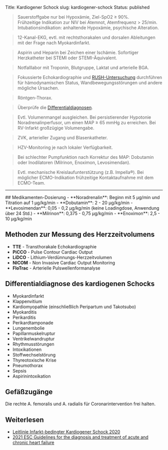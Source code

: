 Title: Kardiogener Schock
slug: kardiogener-schock
Status: published

> Sauerstoffgabe nur bei Hypoxämie, Ziel-SpO2 ≥&nbsp;90%.<br>
> Frühzeitige Indikation zur NIV bei Atemnot, Atemfrequenz >&nbsp;25/min.<br>
> Intubationsindikation: anhaltende Hypoxämie, psychische Alteration.

> 12-Kanal-EKG, evtl. mit rechtsthorakalen und dorsalen Ableitungen mit der Frage nach Myokardinfarkt.

> Aspirin und Heparin bei Zeichen einer Ischämie. Sofortiger Herzkatheter bei STEMI oder STEMI-Äquivalent.

> Notfalllabor mit Troponin, Blutgruppe, Laktat und arterielle BGA.

> Fokussierte Echokardiographie und [RUSH-Untersuchung](hypotonie#RUSH) durchführen für hämodynamischen Status, Wandbewegungsstörungen und andere mögliche Ursachen.

> Röntgen-Thorax.

> Überprüfe die [Differentialdiagnosen](#diffdiag).

> Evtl. Volumenmangel ausgleichen. Bei persistierender Hypotonie Noradrenalinperfusor, um einen MAP ≥ 65 mmHg zu erreichen. Bei RV-Infarkt großzügige Volumengabe.

> ZVK, arterieller Zugang und Blasenkatheter.

> HZV-Monitoring je nach lokaler Verfügbarkeit.

> Bei schlechter Pumpfunktion nach Korrektur des MAP: Dobutamin oder Inodilatoren (Milrinon, Enoximon, Levosimendan).

> Evtl. mechanische Kreislaufunterstützung (z.B. Impella&reg;).
> Bei möglicher ECMO-Indikation frühzeitige Kontaktaufnahme mit dem ECMO-Team.

<hr>
## Medikamenten-Dosierung
- **Noradrenalin**: Beginn mit 5&nbsp;µg/min und Titration auf <a class="doselink"
    data-substanz="Noradrenalin"
    data-dosierung="1">
    1&nbsp;µg/kg/min
</a>
- **Dobutamin**: <a class="doselink"
    data-substanz="Dobutamin"
    data-dosierung="2" data-dosierung2="20">
    2 - 20&nbsp;µg/kg/min
</a>
- **Levosimendan**: <a class="doselink"
    data-substanz="Levosimendan"
    data-dosierung="0.05" data-dosierung2="0.2">
    0,05 - 0,2&nbsp;µg/kg/min
</a> (keine Loadingdose, Anwendung über 24 Std.)
- **Milrinon**: <a class="doselink"
    data-substanz="Milrinon"
    data-dosierung="0.375" data-dosierung2="0.75">
    0,375 - 0,75&nbsp;µg/kg/min
</a>
- **Enoximon**: <a class="doselink"
    data-substanz="Enoximon"
    data-dosierung="2.5" data-dosierung2="10">
    2,5 - 10&nbsp;µg/kg/min
</a>

## Methoden zur Messung des Herzzeitvolumens

- **TTE** - Transthorakale Echokardiographie
- **PiCCO** - Pulse Contour Cardiac Output
- **LiDCO** - Lithium-Verdünnungs-Herzzeitvolumen
- **NICOM** - Non Invasive Cardiac Output Monitoring
- **FloTrac** - Arterielle Pulswellenformanalyse

## Differentialdiagnose des kardiogenen Schocks<span id="diffdiag"></span>

- Myokardinfarkt
- Klappenvitium
- Kardiomyopathie (einschließlich Peripartum und Takotsubo)
- Myokarditis
- Perikarditis
- Perikardtamponade
- Lungenembolie
- Papillarmuskelruptur
- Ventrikelwandruptur
- Rhythmusstörungen
- Intoxikationen
- Stoffwechselstörung
- Thyreotoxische Krise
- Pneumothorax
- Sepsis
- Aspirinintoxikation

## Gefäßzugänge

Die rechte A. femoralis und A. radialis für Coronarintervention frei halten.

## Weiterlesen

- [Leitlinie Infarkt-bedingter Kardiogener Schock 2020](https://leitlinien.dgk.org/2020/s3-leitlinie-infarkt-bedingter-kardiogener-schock-diagnose-monitoring-und-therapie/)
- [2021 ESC Guidelines for the diagnosis and treatment of acute and chronic heart failure](https://www.escardio.org/Guidelines/Clinical-Practice-Guidelines/Acute-and-Chronic-Heart-Failure)
